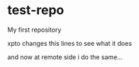 test-repo
=========

My first repository

xpto changes this lines to see what it does

and now at remote side i do the same...
